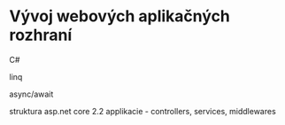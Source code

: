 # Vývoj webových aplikačných rozhraní

C#

linq 

async/await

struktura asp.net core 2.2 applikacie
    - controllers, services, middlewares

